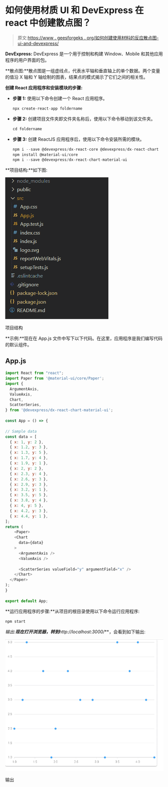 # 如何使用材质 UI 和 DevExpress 在 react 中创建散点图？

> 原文:[https://www . geesforgeks . org/如何创建使用材料的反应散点图-ui-and-devexpress/](https://www.geeksforgeeks.org/how-to-create-scatter-chart-in-react-using-material-ui-and-devexpress/)

**DevExpress:** DevExpress 是一个用于控制和构建 Window、Mobile 和其他应用程序的用户界面的包。

**散点图:**散点图是一组虚线点，代表水平轴和垂直轴上的单个数据。两个变量的值沿 X 轴和 Y 轴绘制的图表，结果点的模式揭示了它们之间的相关性。

**创建 React 应用程序和安装模块的步骤:**

*   **步骤 1:** 使用以下命令创建一个 React 应用程序。

    ```jsx
    npx create-react-app foldername
    ```

*   **步骤 2:** 创建项目文件夹即文件夹名称后，使用以下命令移动到该文件夹。

    ```jsx
    cd foldername
    ```

*   **步骤 3:** 创建 ReactJS 应用程序后，使用以下命令安装所需的模块。

    ```jsx
    npm i --save @devexpress/dx-react-core @devexpress/dx-react-chart
    npm install @material-ui/core
    npm i --save @devexpress/dx-react-chart-material-ui
    ```

**项目结构:**如下图:

![](img/f04ae0d8b722a9fff0bd9bd138b29c23.png)

项目结构

**示例:**现在在 App.js 文件中写下以下代码。在这里，应用程序是我们编写代码的默认组件。

## App.js

```jsx
import React from "react";
import Paper from '@material-ui/core/Paper';
import {
  ArgumentAxis,
  ValueAxis,
  Chart,
  ScatterSeries,
} from '@devexpress/dx-react-chart-material-ui';

const App = () => {

// Sample data
const data = [
  { x: 1, y: 2 },
  { x: 1.2, y: 3 },
  { x: 1.3, y: 5 },
  { x: 1.7, y: 4 },
  { x: 1.9, y: 1 },
  { x: 2, y: 2 },
  { x: 2.3, y: 4 },
  { x: 2.6, y: 3 },
  { x: 2.9, y: 3 },
  { x: 3.2, y: 1 },
  { x: 3.5, y: 5 },
  { x: 3.8, y: 4 },
  { x: 4, y: 5 },
  { x: 4.2, y: 3 },
  { x: 4.4, y: 1 },
];
return (
    <Paper>
    <Chart
      data={data}
    >
      <ArgumentAxis />
      <ValueAxis />

      <ScatterSeries valueField="y" argumentField="x" />
    </Chart>
  </Paper>
);
}

export default App;
```

**运行应用程序的步骤:**从项目的根目录使用以下命令运行应用程序:

```jsx
npm start
```

**输出:**现在打开浏览器，转到***http://localhost:3000/***，会看到如下输出:

![](img/49df7bda4306586aa2027d50553e8324.png)

输出